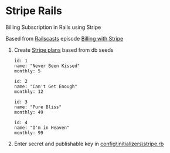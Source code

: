 Stripe Rails
============

Billing Subscription in Rails using Stripe

Based from [Railscasts](http://railscasts.com/) episode [Billing with Stripe](http://railscasts.com/episodes/288-billing-with-stripe)

1.  Create [Stripe plans](https://manage.stripe.com/test/plans) based from db seeds

        id: 1
        name: "Never Been Kissed"
        monthly: 5

        id: 2
        name: "Can't Get Enough"
        monthly: 12

        id: 3
        name: "Pure Bliss"
        monthly: 49

        id: 4
        name: "I'm in Heaven"
        monthly: 99

2. Enter secret and publishable key in [config\initializers\stripe.rb](https://github.com/michaellouieloria/stripe-rails/blob/master/config/initializers/stripe.rb)
